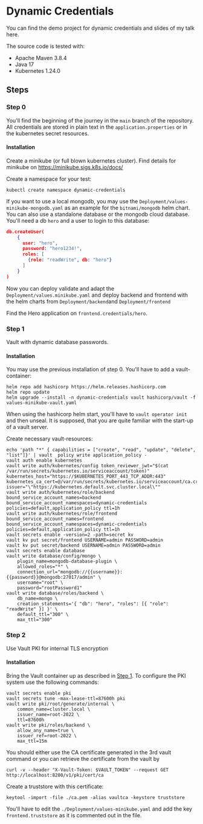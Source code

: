 # Dynamic Credentials

You can find the demo project for dynamic credentials and slides of my talk here.

The source code is tested with:

* Apache Maven 3.8.4
* Java 17
* Kubernetes 1.24.0

## Steps

### Step 0

You'll find the beginning of the journey in the `main` branch of the repository. All credentials are stored in plain
text in the `application.properties` or in the kubernetes secret resources.

#### Installation

Create a minikube (or full blown kubernetes cluster). Find details for minikube on https://minikube.sigs.k8s.io/docs/

Create a namespace for your test:

```shell
kubectl create namespace dynamic-credentials
```

If you want to use a local mongodb, you may use the `Deployment/values-minikube-mongodb.yaml` as an example for
the `bitnami/mongodb` helm chart. You can also use a standalone database or the mongodb cloud database. You'll need a
db `hero` and a user to login to this database:

```json
db.createUser(
    {
      user: "hero",
      password: "hero1234!",
      roles: [
        {role: "readWrite", db: "hero"}
      ]
    }
)
```

Now you can deploy validate and adapt the `Deployment/values.minikube.yaml` and deploy backend and frontend with the helm charts from `Deployment/backend`and `Deployment/frontend` 

Find the Hero application on `frontend.credentials/hero`.

### Step 1

Vault with dynamic database passwords.


#### Installation

You may use the previous installation of step 0. You'll have to add a vault-container:
```shell
helm repo add hashicorp https://helm.releases.hashicorp.com
helm repo update   
helm upgrade --install -n dynamic-credentials vault hashicorp/vault -f values-minikube-vault.yaml
```

When using the hashicorp helm start, you'll have to `vault operator init` and then unseal. It is supposed, that you are quite familiar with the start-up of a vault server. 

Create necessary vault-resources:
```shell
echo 'path "*" { capabilities = ["create", "read", "update", "delete", "list"]}' | vault  policy write application_policy - 
vault auth enable kubernetes
vault write auth/kubernetes/config token_reviewer_jwt="$(cat /var/run/secrets/kubernetes.io/serviceaccount/token)" kubernetes_host="https://$KUBERNETES_PORT_443_TCP_ADDR:443" kubernetes_ca_cert=@/var/run/secrets/kubernetes.io/serviceaccount/ca.crt issuer="\"https://kubernetes.default.svc.cluster.local\""
vault write auth/kubernetes/role/backend bound_service_account_names=backend bound_service_account_namespaces=dynamic-credentials policies=default,application_policy ttl=1h
vault write auth/kubernetes/role/frontend bound_service_account_names=frontend bound_service_account_namespaces=dynamic-credentials policies=default,application_policy ttl=1h
vault secrets enable -version=2 -path=secret kv
vault kv put secret/frontend USERNAME=admin PASSWORD=admin
vault kv put secret/backend USERNAME=admin PASSWORD=admin
vault secrets enable database
vault write database/config/mongo \
    plugin_name=mongodb-database-plugin \
    allowed_roles="*" \
    connection_url="mongodb://{{username}}:{{password}}@mongodb:27017/admin" \
    username="root" \
    password="rootPassword1"
vault write database/roles/backend \
    db_name=mongo \
    creation_statements='{ "db": "hero", "roles": [{ "role": "readWrite" }] }' \
    default_ttl="300" \
    max_ttl="300"
```

### Step 2

Use Vault PKI for internal TLS encryption

#### Installation

Bring the Vault container up as described in [Step 1](#step-1). 
To configure the PKI system use the following commands:
```shell
vault secrets enable pki
vault secrets tune -max-lease-ttl=87600h pki
vault write pki/root/generate/internal \
    common_name=cluster.local \
    issuer_name=root-2022 \
    ttl=87600h
vault write pki/roles/backend \
    allow_any_name=true \
    issuer_ref=root-2022 \
    max_ttl=15m
```
You should either use the CA certificate generated in the 3rd vault command or you can retrieve the certificate from the vault by
```shell
curl -v --header "X-Vault-Token: $VAULT_TOKEN" --request GET http://localhost:8200/v1/pki/cert/ca   
```

Create a truststore with this certificate:
```shell
keytool -import -file ./ca.pem -alias vaultca -keystore truststore 
```

You'll have to edit the `./Deployment/values-minikube.yaml` and add the key `frontend.truststore` as it is commented out in the file.





